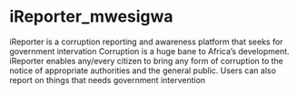 # iReporter_mwesigwa
iReporter is a corruption reporting and awareness platform that seeks for government intervation
Corruption is a huge bane to Africa’s development. iReporter enables any/every citizen to bring any form of corruption to the notice of appropriate authorities and the general public. Users can also report on things that needs government intervention

